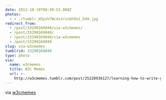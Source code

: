 ```yaml
---
date: 2012-10-10T08:49:53.000Z
photos:
  - - ./tumblr_m5pvh7Wc4s1rvsbh9o1_640.jpg
redirect_from:
  - /post/33290169040/via-w3cmemes/
  - /post/33290169040/
  - /post/33290169040/via-w3cmemes
  - /post/33290169040
slug: via-w3cmemes
tumblrid: 33290169040
type: photo
via:
  name: w3cmemes
  title: W3C Memes
  url: >-
    http://w3cmemes.tumblr.com/post/25228936127/learning-how-to-write-good-test-assertions-at
---
```

<p>via <a href="http://w3cmemes.tumblr.com/post/25228936127/learning-how-to-write-good-test-assertions-at" class="tumblr_blog">w3cmemes</a></p>
